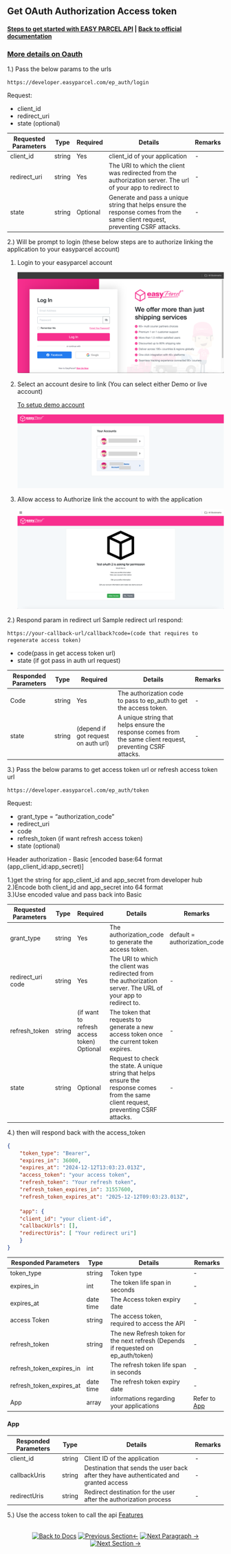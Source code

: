 ## Get OAuth Authorization Access token

#### [Steps to get started with EASY PARCEL API](1.Get_started_with_easy_parcel_open_API.md) | [Back to official documentation](../README.md) 

### [More details on Oauth](../oauth_authentication.md) 
1.) Pass the below params to the urls
```
https://developer.easyparcel.com/ep_auth/login
```

Request:
- client_id
- redirect_uri
- state (optional)

| **Requested Parameters** | **Type** | **Required** | **Details**                                                                                                                   | Remarks |
| ------------------------ | -------- | ------------ | ----------------------------------------------------------------------------------------------------------------------------- | ------- |
| client_id                | string   | Yes          | client_id of your application                                                                                                 | -       |
| redirect_uri             | string   | Yes          | The URI to which the client was redirected from the authorization server. The url of your app to redirect to                  | -       |
| state                    | string   | Optional     | Generate and pass a unique string that helps ensure the response comes from the same client request, preventing CSRF attacks. | -       |

2.) Will be prompt to login (these below steps are to authorize linking the application to your easyparcel account)
1. Login to your easyparcel account
   
		
	![Login_Page.png](../7.Pictures/3.OAuth%20Authentication/login_page.png)

2. Select an account desire to link (You can select either Demo or live account)
   

   [To setup demo account](../GetStarted/setup_demo_account.md)
   
		
   	![select account](../7.Pictures/3.OAuth%20Authentication/selectaccount.png)


4.  Allow access to Authorize link the account to with the application
   
		
	 ![allow access.png](../7.Pictures/3.OAuth%20Authentication/allow_access.png)


2.) Respond param in redirect url
Sample redirect url respond: 
```
https://your-callback-url/callback?code=(code that requires to regenerate access token)
```
- code(pass in get access token url)
- state (if got pass in auth url request)

| Responded Parameters | Type   | Required                            | Details                                                                                                     | Remarks |
| -------------------- | ------ | ----------------------------------- | ----------------------------------------------------------------------------------------------------------- | ------- |
| Code                 | string | Yes                                 | The authorization code to pass to ep_auth to get the access token.                                          | -       |
| state                | string | (depend if got request on auth url) | A unique string that helps ensure the response comes from the same client request, preventing CSRF attacks. | -       |



3.) Pass the below params to get access token url or refresh access token url
```
https://developer.easyparcel.com/ep_auth/token
```

Request:
- grant_type = “authorization_code”
- redirect_uri
- code
- refresh_token (if want refresh access token)
- state (optional)

Header
authorization - Basic [encoded base:64 format (app_client_id:app_secret)]

1.)get the string for app_client_id and app_secret from developer hub <br>
2.)Encode both client_id and app_secret into 64 format <br>
3.)Use encoded value and pass back into Basic<br> 

| Requested Parameters | Type   | Required                                   | Details                                                                                                                                 | Remarks                      |
| -------------------- | ------ | ------------------------------------------ | --------------------------------------------------------------------------------------------------------------------------------------- | ---------------------------- |
| grant_type           | string | Yes                                        | The authorization_code to generate the access token.                                                                                    | default = authorization_code |
| redirect_uri code    | string | Yes                                        | The URI to which the client was redirected from the authorization server. The URL of your app to redirect to.                           | -                            |
| refresh_token        | string | (if want to refresh access token) Optional | The token that requests to generate a new access token once the current token expires.                                                  | -                            |
| state                | string | Optional                                   | Request to check the state. A unique string that helps ensure the response comes from the same client request, preventing CSRF attacks. | -                            |


4.) then will respond back with the access_token

```json
{
	"token_type": "Bearer",
	"expires_in": 36000,
	"expires_at": "2024-12-12T13:03:23.013Z",
	"access_token": "your access token",
	"refresh_token": "Your refresh token",
	"refresh_token_expires_in": 31557600,
	"refresh_token_expires_at": "2025-12-12T09:03:23.013Z",
	
	"app": {
	"client_id": "your client-id",
	"callbackUrls": [],
	"redirectUris": [ "Your redirect uri"]
	}
}
```



| Responded Parameters     | Type      | Details                                                                            | Remarks              |
| ------------------------ | --------- | ---------------------------------------------------------------------------------- | -------------------- |
| token_type               | string    | Token type                                                                         | -                    |
| expires_in               | int       | The token life span in seconds                                                     | -                    |
| expires_at               | date time | The Access token expiry date                                                       | -                    |
| access Token             | string    | The access token, required to access the API                                       | -                    |
| refresh_token            | string    | The new Refresh token for the next refresh (Depends if requested on ep_auth/token) | -                    |
| refresh_token_expires_in | int       | The refresh token life span in seconds                                             | -                    |
| refresh_token_expires_at | date time | The refresh token expiry date                                                      | -                    |
| App                      | array     | informations regarding your applications                                           | Refer to [App](#App) |


#### App

| Responded Parameters | Type   | Details                                                                               | Remarks |
| -------------------- | ------ | ------------------------------------------------------------------------------------- | ------- |
| client_id            | string | Client ID of the application                                                          | -       |
| callbackUris         | string | Destination that sends the user back after they have authenticated and granted access | -       |
| redirectUris         | string | Redirect destination for the user after the authorization process                     | -       |

5.) Use the access token to call the api [Features](../Features/README.md)

<div align="center" style="margin:2rem 0">

[![Back to Docs](https://img.shields.io/badge/Back_to_Docs-00AAEE?style=flat-square)](../README.md)
[![Previous Section←](https://img.shields.io/badge/Previous_Section_%E2%86%90-FF7733?style=flat-square)](../2.Create%20Sandbox/1.Setup%20Demo%20Account.md)
[![Next Paragraph →](https://img.shields.io/badge/Next_Paragraph%E2%86%92-00CC88?style=flat-square)](../3.OAuth%20Authentication/2.OAuth.md)
[![Next Section →](https://img.shields.io/badge/Next_Section_%E2%86%92-00CC88?style=flat-square)](../4.Postman%20Collection/Postman%20Collection.md)

</div>
